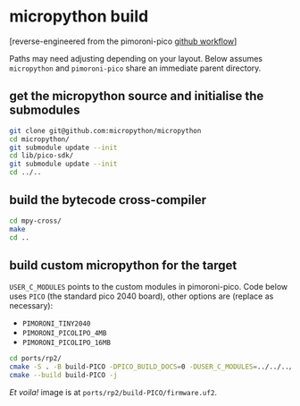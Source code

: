 # micropython build

[reverse-engineered from the pimoroni-pico [github workflow](./.github/workflows/micropython.yml)]

Paths may need adjusting depending on your layout. Below assumes `micropython` and `pimoroni-pico` share an immediate parent directory.

## get the micropython source and initialise the submodules

```sh
git clone git@github.com:micropython/micropython
cd micropython/
git submodule update --init
cd lib/pico-sdk/
git submodule update --init
cd ../..
```

## build the bytecode cross-compiler

```sh
cd mpy-cross/
make
cd ..
```

## build custom micropython for the target

`USER_C_MODULES` points to the custom modules in pimoroni-pico. Code below uses `PICO` (the standard pico 2040 board), other options are (replace as necessary):
- `PIMORONI_TINY2040`
- `PIMORONI_PICOLIPO_4MB`
- `PIMORONI_PICOLIPO_16MB`

```sh
cd ports/rp2/
cmake -S . -B build-PICO -DPICO_BUILD_DOCS=0 -DUSER_C_MODULES=../../../pimoroni-pico/micropython/modules/micropython.cmake -DMICROPY_BOARD=PICO
cmake --build build-PICO -j
```

*Et voila!* image is at `ports/rp2/build-PICO/firmware.uf2`.

